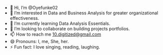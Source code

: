 - 👋 Hi, I’m @Oyefunke02
- 👀 I’m interested in Data and Business Analysis for greater organizational effectiveness. 
- 🌱 I’m currently learning Data Analysis Essentials.
- 💞️ I’m looking to collaborate on building projects portfolios.
- 📫 How to reach me 10.digitized@gmail.com
- 😄 Pronouns: I, me, She, her.
- ⚡ Fun fact: I love singing, reading, laughing.

<!---
Oyefunke02/Oyefunke02 is a ✨ special ✨ repository because its `README.md` (this file) appears on your GitHub profile.
You can click the Preview link to take a look at your changes.
--->
